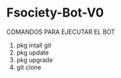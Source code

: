 # Fsociety-Bot-V0
COMANDOS PARA EJECUTAR EL BOT
1) pkg intall git
2) pkg update
3) pkg upgrade
4) git clone 

